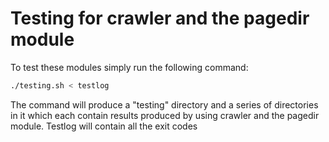 # Testing for crawler and the pagedir module

To test these modules simply run the following command:

```bash
./testing.sh < testlog
```

The command will produce a "testing" directory and a series of directories in it which each contain results produced
by using crawler and the pagedir module. Testlog will contain all the exit codes    
